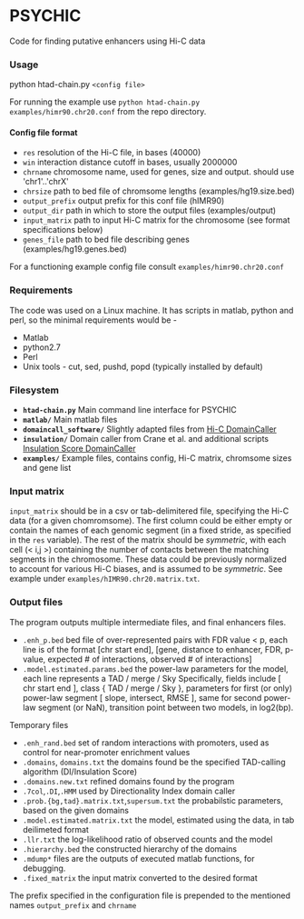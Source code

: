 # PSYCHIC
Code for finding putative enhancers using Hi-C data

### Usage
python htad-chain.py `<config file>`

For running the example use
`python htad-chain.py examples/himr90.chr20.conf`
from the repo directory.

#### Config file format
- `res` resolution of the Hi-C file, in bases (40000)
- `win` interaction distance cutoff in bases, usually 2000000
- `chrname` chromosome name, used for genes, size and output. should use 'chr1'..'chrX'
- `chrsize` path to bed file of chromsome lengths (examples/hg19.size.bed)
- `output_prefix` output prefix for this conf file (hIMR90)
- `output_dir` path in which to store the output files (examples/output)
- `input_matrix` path to input Hi-C matrix for the chromosome (see format specifications below)
- `genes_file` path to bed file describing genes (examples/hg19.genes.bed)

For a functioning example config file consult `examples/himr90.chr20.conf`

### Requirements
The code was used on a Linux machine.
It has scripts in matlab, python and perl, so the minimal requirements would be - 
- Matlab
- python2.7
- Perl
- Unix tools - cut, sed, pushd, popd (typically installed by default)

### Filesystem
- **`htad-chain.py`**
Main command line interface for PSYCHIC
- **`matlab/`**
Main matlab files
- **`domaincall_software/`**
Slightly adapted files from [Hi-C DomainCaller](http://chromosome.sdsc.edu/mouse/hi-c/download.html)
- **`insulation/`**
Domain caller from Crane et al. and additional scripts [Insulation Score DomainCaller](https://github.com/dekkerlab/crane-nature-2015)
- **`examples/`**
Example files, contains config, Hi-C matrix, chromsome sizes and gene list

### Input matrix
`input_matrix` should be in a csv or tab-delimitered file, specifying the Hi-C data (for a given chomromsome).
The first column could be either empty or contain the names of each genomic segment (in a fixed stride, as specified in the `res` variable).
The rest of the matrix should be _symmetric_, with each cell (\< i,j \>) containing the number of contacts between the matching segments in the chromosome. These data could be previously normalized to account for various Hi-C biases, and is assumed to be _symmetric_. See example under `examples/hIMR90.chr20.matrix.txt`.

### Output files
The program outputs multiple intermediate files, and final enhancers files.

- `.enh_p.bed` bed file of over-represented pairs with FDR value < p, each line is of the format
[chr start end], [gene, distance to enhancer, FDR, p-value, expected # of interactions, observed # of interactions]
- `.model.estimated.params.bed` the power-law parameters for the model, each line represents a TAD / merge / Sky
  Specifically, fields include \[ chr start end \], class \{ TAD / merge / Sky \}, parameters for first (or only) power-law
  segment \[ slope, intersect, RMSE \], same for second power-law segment (or NaN), transition point between two models, in log2(bp).

Temporary files
- `.enh_rand.bed` set of random interactions with promoters, used as control for near-promoter enrichment values
- `.domains`, `domains.txt` the domains found be the specified TAD-calling algorithm (DI/Insulation Score)
- `.domains.new.txt` refined domains found by the program
- `.7col`,`.DI`,`.HMM` used by Directionality Index domain caller
- `.prob.{bg,tad}.matrix.txt`,`supersum.txt` the probabilstic parameters, based on the given domains
- `.model.estimated.matrix.txt` the model, estimated using the data, in tab deilimeted format
- `.llr.txt` the log-likelihood ratio of observed counts and the model
- `.hierarchy.bed` the constructed hierarchy of the domains
- `.mdump*` files are the outputs of executed matlab functions, for debugging.
- `.fixed_matrix` the input matrix converted to the desired format

The prefix specified in the configuration file is prepended to the mentioned names `output_prefix` and `chrname`
